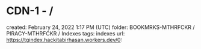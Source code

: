 # CDN-1 - /

created: February 24, 2022 1:17 PM (UTC)
folder: BOOKMRKS-MTHRFCKR / PIRACY-MTHRFCKR / Indexes
tags: indexes
url: https://tgindex.hackitabirhasan.workers.dev/0: